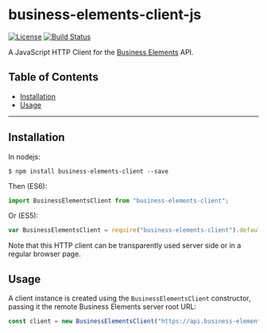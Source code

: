 business-elements-client-js
===========================

[![License](https://img.shields.io/:license-Apache%202-red.svg)](http://www.apache.org/licenses/LICENSE-2.0.txt)
[![Build Status](https://travis-ci.org/Product-Foundry/business-elements-client-js.svg?branch=master)](https://travis-ci.org/Product-Foundry/business-elements-client-js)

A JavaScript HTTP Client for the [Business Elements](https://api.business-elements.com) API.

## Table of Contents

  - [Installation](#installation)
  - [Usage](#usage)

---

## Installation

In nodejs:

```
$ npm install business-elements-client --save
```

Then (ES6):

```js
import BusinessElementsClient from "business-elements-client";
```

Or (ES5):

```js
var BusinessElementsClient = require("business-elements-client").default;
```

Note that this HTTP client can be transparently used server side or in a regular browser page.

## Usage

A client instance is created using the `BusinessElementsClient` constructor, passing it the remote Business Elements server root URL:

```js
const client = new BusinessElementsClient("https://api.business-elements.com");
```
